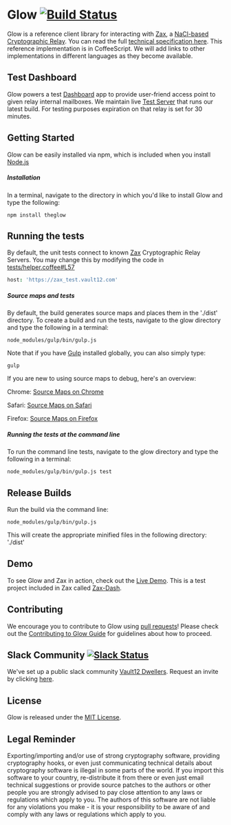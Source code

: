 # Glow [![Build Status](https://travis-ci.org/vault12/glow.svg)](https://travis-ci.org/vault12/glow)
Glow is a reference client library for interacting with [Zax](https://github.com/vault12/zax), a [NaCl-based Cryptographic Relay](https://s3-us-west-1.amazonaws.com/vault12/zax_infogfx.jpg). You can read the full [technical specification here](http://bit.ly/nacl_relay_spec). This reference implementation is in CoffeeScript. We will add links to other implementations in different languages as they become available.

## Test Dashboard
 Glow powers a test [Dashboard](https://github.com/vault12/zax-dash) app to provide user-friend access point to given relay internal mailboxes. We maintain live [Test Server](https://zax_test.vault12.com) that runs our latest build. For testing purposes expiration on that relay is set for 30 minutes.

## Getting Started
Glow can be easily installed via npm, which is included when you install [Node.js](https://nodejs.org/)

##### Installation
In a terminal, navigate to the directory in which you'd like to install Glow and type the following:
```Shell
npm install theglow
```

## Running the tests
By default, the unit tests connect to known [Zax](https://github.com/vault12/zax) Cryptographic Relay Servers.
You may change this by modifying the code in [tests/helper.coffee#L57](tests/helper.coffee#L57)

```CoffeeScript
host: 'https://zax_test.vault12.com'
```

##### Source maps and tests
By default, the build generates source maps and places them in the './dist' directory. To create a build and run the tests, navigate to the glow directory and type the following in a terminal:

```Shell
node_modules/gulp/bin/gulp.js
```

Note that if you have [Gulp](https://github.com/gulpjs/gulp) installed globally, you can also simply type:

```Shell
gulp
```

If you are new to using source maps to debug, here's an overview:

Chrome: [Source Maps on Chrome](https://developer.chrome.com/devtools/docs/javascript-debugging#source-maps)

Safari: [Source Maps on Safari](https://developer.apple.com/library/mac/documentation/AppleApplications/Conceptual/Safari_Developer_Guide/ResourcesandtheDOM/ResourcesandtheDOM.html)

Firefox: [Source Maps on Firefox](https://developer.mozilla.org/en-US/docs/Tools/Debugger/How_to/Use_a_source_map)

##### Running the tests at the command line
To run the command line tests, navigate to the glow directory and type the following in a terminal:

```Shell
node_modules/gulp/bin/gulp.js test
```

## Release Builds

Run the build via the command line:

```Shell
node_modules/gulp/bin/gulp.js
```

This will create the appropriate minified files in the following directory: './dist'

## Demo
To see Glow and Zax in action, check out the [Live Demo](https://zax_test.vault12.com). This is a test project included in Zax called [Zax-Dash](https://github.com/vault12/zax-dash).

## Contributing
We encourage you to contribute to Glow using [pull requests](https://github.com/vault12/glow/pulls)! Please check out the [Contributing to Glow Guide](CONTRIBUTING.md) for guidelines about how to proceed.

## Slack Community [![Slack Status](https://slack.vault12.com/badge.svg)](https://slack.vault12.com)
We've set up a public slack community [Vault12 Dwellers](https://vault12dwellers.slack.com/). Request an invite by clicking [here](https://slack.vault12.com/).

## License
Glow is released under the [MIT License](http://opensource.org/licenses/MIT).

## Legal Reminder
Exporting/importing and/or use of strong cryptography software, providing cryptography hooks, or even just communicating technical details about cryptography software is illegal in some parts of the world. If you import this software to your country, re-distribute it from there or even just email technical suggestions or provide source patches to the authors or other people you are strongly advised to pay close attention to any laws or regulations which apply to you. The authors of this software are not liable for any violations you make - it is your responsibility to be aware of and comply with any laws or regulations which apply to you.
